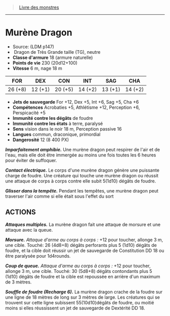 ﻿> [Livre des monstres](tome_of_beasts.md)

---

# Murène Dragon

- Source: (LDM p147)
-  Dragon de Très Grande taille (TG), neutre
- **Classe d'armure** 18 (armure naturelle)
- **Points de vie** 230 (20d12+100)
- **Vitesse** 6 m, nage 18 m

|FOR|DEX|CON|INT|SAG|CHA|
|---|---|---|---|---|---|
|26 (+8)|12 (+1)|20 (+5)|14 (+2)|13 (+1)|14 (+2)|

- **Jets de sauvegarde** For +12, Dex +5, Int +6, Sag +5, Cha +6
- **Compétences** Acrobaties +5, Athlétisme +12, Perception +6, Perspicacité +5
- **Immunité contre les dégâts** de foudre
- **Immunité contre les états** à terre, paralysé
- **Sens** vision dans le noir 18 m, Perception passive 16
- **Langues** commun, draconique, primordial
- **Dangerosité** 12 (8 400 PX)

**_Imparfaitement amphibie._** Une murène dragon peut respirer de l'air et de l'eau, mais elle doit être immergée au moins une fois toutes les 6 heures pour éviter de suffoquer.

**_Contact électrique._** Le corps d'une murène dragon génère une puissante charge de foudre. Une créature qui touche une murène dragon ou réussit une attaque de corps à corps contre elle subit 5(1d10) dégâts de foudre.

**_Glisser dans la tempête._** Pendant les tempêtes, une murène dragon peut traverser l'air comme si elle était sous l'effet du sort

## ACTIONS

**_Attaques multiples._** La murène dragon fait une attaque de morsure et une attaque avec la queue.

**_Morsure._** _Attaque d'arme au corps à corps :_ +12 pour toucher, allonge 3 m, une cible. Touché: 26 (4d8+8) dégâts perforants plus 5 (1d10) dégâts de foudre, et la cible doit réussir un jet de sauvegarde de Constitution DD 18 ou être paralysée pour 1d4rounds.

**_Coup de queue._** _Attaque d'arme au corps à corps :_ +12 pour toucher, allonge 3 m, une cible. Touché: 30 (5d8+8) dégâts contondants plus 5 (1d10) dégâts de foudre et la cible est repoussée en arrière d'un maximum de 3 mètres.

**_Souffle de foudre (Recharge 6)._** La murène dragon crache de la foudre sur une ligne de 18 mètres de long sur 3 mètres de large. Les créatures qui se trouvent sur cette ligne subissent 55(10d10)dégâts de foudre, ou moitié moins si elles réussissent un jet de sauvegarde de Dextérité DD 18.

